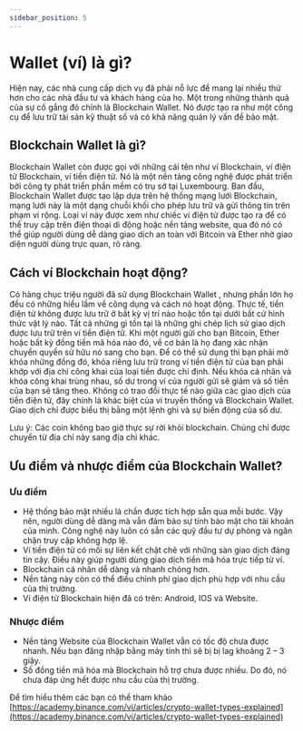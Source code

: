 ```yaml
---
sidebar_position: 5
---
```


# Wallet (ví) là gì?

Hiện nay, các nhà cung cấp dịch vụ đã phải nỗ lực để mang lại nhiều thứ hơn cho các nhà đầu tư và khách hàng của họ. Một trong những thành quả của sự cố gắng đó chính là Blockchain Wallet. Nó được tạo ra như một công cụ để lưu trữ tài sản kỹ thuật số và có khả năng quản lý vấn đề bảo mật.

## Blockchain Wallet là gì?

Blockchain Wallet còn được gọi với những cái tên như ví Blockchain, ví điện tử Blockchain, ví tiền điện tử. Nó là một nền tảng công nghệ được phát triển bởi công ty phát triển phần mềm có trụ sở tại Luxembourg.
Ban đầu, Blockchain Wallet được tạo lập dựa trên hệ thống mạng lưới Blockchain, mạng lưới này là một dạng chuỗi khối cho phép lưu trữ và gửi thông tin trên phạm vi rộng.
Loại ví này được xem như chiếc ví điện tử được tạo ra để có thể truy cập trên điện thoại di động hoặc nền tảng website, qua đó nó có thể giúp người dùng dễ dàng giao dịch an toàn với Bitcoin và Ether nhờ giao diện người dùng trực quan, rõ ràng.

## Cách ví Blockchain hoạt động?
Có hàng chục triệu người đã sử dụng Blockchain Wallet , nhưng phần lớn họ đều có những hiểu lầm về công dụng và cách nó hoạt động.
Thực tế, tiền điện tử không được lưu trữ ở bất kỳ vị trí nào hoặc tồn tại dưới bất cứ hình thức vật lý nào. Tất cả những gì tồn tại là những ghi chép lịch sử giao dịch được lưu trữ trên ví tiền điện tử.
Khi một người gửi cho bạn Bitcoin, Ether hoặc bất kỳ đồng tiền mã hóa nào đó, về cơ bản là họ đang xác nhận chuyển quyền sử hữu nó sang cho bạn. 
Để có thể sử dụng thì bạn phải mở khóa những đồng đó, khóa riêng lưu trữ trong ví tiền điện tử của bạn phải khớp với địa chỉ công khai của loại tiền được chỉ định.
Nếu khóa cá nhân và khóa công khai trùng nhau, số dư trong ví của người gửi sẽ giảm và số tiền của bạn sẽ tăng theo.
Không có trao đổi thực tế nào giữa các giao dịch của tiền điện tử, đây chính là khác biệt của ví truyền thống và Blockchain Wallet. Giao dịch chỉ được biểu thị bằng một lệnh ghi và sự biến động của số dư.

Lưu ý: Các coin không bao giờ thực sự rời khỏi blockchain. Chúng chỉ được chuyển từ địa chỉ này sang địa chỉ khác.

## Ưu điểm và nhược điểm của Blockchain Wallet?
### Ưu điểm
- Hệ thống bảo mật nhiều lá chắn được tích hợp sẵn qua mỗi bước. Vậy nên, người dùng dễ dàng mà vẫn đảm bảo sự tính bảo mật cho tài khoản của mình. Công nghệ này luôn có sẵn các quỹ đầu tư dự phòng và ngăn chặn truy cập không hợp lệ.
- Ví tiền điện tử có mối sự liên kết chặt chẽ với những sàn giao dịch đáng tin cậy. Điều này giúp người dùng giao dịch tiền mã hóa trực tiếp từ ví.
- Blockchain cá nhân dễ dàng và nhanh chóng hơn.
- Nền tảng này còn có thể điều chỉnh phí giao dịch phù hợp với nhu cầu của thị trường.
- Ví điện tử Blockchain hiện đã có trên: Android, IOS và Website.

### Nhược điểm
- Nền tảng Website của Blockchain Wallet vẫn có tốc độ chưa được nhanh. Nếu bạn đăng nhập bằng máy tính thì sẽ bị bị lag khoảng 2 – 3 giây.
- Số đồng tiền mã hóa mà Blockchain hỗ trợ chưa được nhiều. Do đó, nó chưa đáp ứng hết được nhu cầu của thị trường.

Để tìm hiểu thêm các bạn có thể tham khảo [https://academy.binance.com/vi/articles/crypto-wallet-types-explained](https://academy.binance.com/vi/articles/crypto-wallet-types-explained)